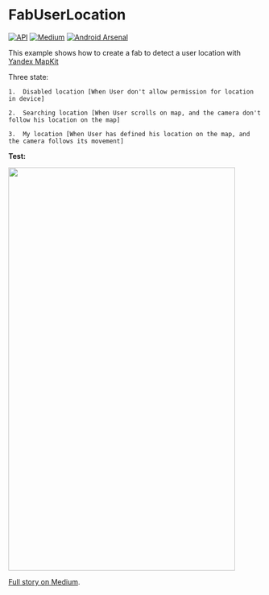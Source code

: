 # FabUserLocation

[![API](https://img.shields.io/badge/API-26%2B-brightgreen.svg?style=flat)](https://android-arsenal.com/api?level=26) 
[![Medium](https://img.shields.io/badge/Medium-FabUserLocation🔗YandexMapKit-brightgreen.svg?style=flat)](https://medium.com/@ifr0z/fabuserlocation-yandexmapkit-b31f10ace135)
[![Android Arsenal](https://img.shields.io/badge/Android%20Arsenal-FabUserLocation-brightgreen.svg?style=flat)](https://android-arsenal.com/details/3/7378)

This example shows how to create a fab to detect a user location with <a href ="https://github.com/yandex/mapkit-android-demo">Yandex MapKit</a>

Three state:

    1.  Disabled location [When User don't allow permission for location in device]

    2.  Searching location [When User scrolls on map, and the camera don't follow his location on the map]

    3.  My location [When User has defined his location on the map, and the camera follows its movement]

<b>Test:</b>

<img src="https://github.com/iFr0z/FabUserLocation/blob/master/fab_user_location.gif" width="450" height="800" />

<a href="https://medium.com/@ifr0z/fabuserlocation-yandexmapkit-b31f10ace135">Full story on Medium</a>.
